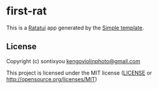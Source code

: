 # first-rat

This is a [Ratatui] app generated by the [Simple template].

[Ratatui]: https://ratatui.rs
[Simple Template]: https://github.com/ratatui/templates/tree/main/simple

## License

Copyright (c) sontixyou <kengoviolinphoto@gmail.com>

This project is licensed under the MIT license ([LICENSE] or <http://opensource.org/licenses/MIT>)

[LICENSE]: ./LICENSE

